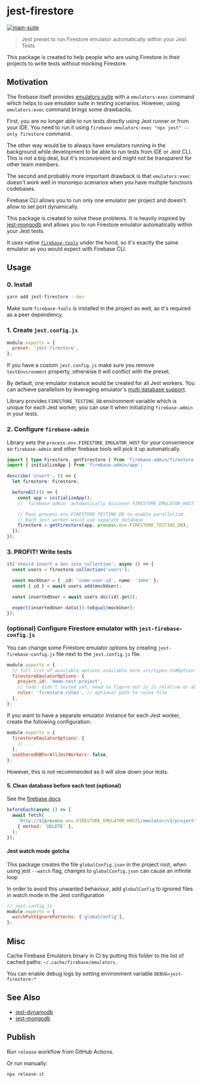 # jest-firestore

[![main-suite](https://github.com/thekip/jest-firestore/actions/workflows/ci.yml/badge.svg)](https://github.com//thekip/jest-firestore/actions/workflows/ci.yml)

> Jest preset to run Firestore emulator automatically within your Jest Tests

This package is created to help people who are using Firestore in their projects to write tests without mocking Firestore.

## Motivation

The firebase itself provides [emulators suite](https://firebase.google.com/docs/emulator-suite) with a `emulators:exec` command which helps to use emulator suite in testing scenarios. However, using `emulators:exec` command brings some drawbacks.

First, you are no longer able to run tests directly using Jest runner or from your IDE.
You need to run it using `firebase emulators:exec "npx jest" --only firestore` command.

The other way would be to always have emulators running in the background while development to be able to run tests from IDE or Jest CLI.
This is not a big deal, but it's inconvenient and might not be transparent for other team members.

The second and probably more important drawback is that `emulators:exec` doesn't work well in monorepo scenarios
when you have multiple functions codebases.

Firebase CLI allows you to run only one emulator per project and doesn't allow to set port dynamically.

This package is created to solve these problems. It is heavily inspired by [jest-mongodb](https://github.com/shelfio/jest-mongodb) and allows you to run Firestore emulator automatically within your Jest tests.

It uses native [`firebase-tools`](https://github.com/firebase/firebase-tools) under the hood, so it's exactly the same emulator as you would expect with Firebase CLI.

## Usage

### 0. Install

```bash
yarn add jest-firestore --dev
```

Make sure `firebase-tools` is installed in the project as well, as it's required as a peer dependency.

### 1. Create `jest.config.js`

```js
module.exports = {
  preset: 'jest-firestore',
};
```

If you have a custom `jest.config.js` make sure you remove `testEnvironment` property, otherwise it will conflict with the preset.

By default, one emulator instance would be created for all Jest workers. You can achieve parallelism by leveraging emulator's [multi database support](https://firebase.google.com/docs/emulator-suite/connect_firestore#multiple_db_ui).

Library provides `FIRESTORE_TESTING_DB` environment variable which is unique for each Jest worker,
you can use it when initializing `firebase-admin` in your tests.

### 2. Configure `firebase-admin`

Library sets the `process.env.FIRESTORE_EMULATOR_HOST` for your convenience so `firebase-admin` and other firebase tools will pick it up automatically.

```ts
import { type Firestore, getFirestore } from 'firebase-admin/firestore';
import { initializeApp } from 'firebase-admin/app';

describe('insert', () => {
  let firestore: Firestore;

  beforeAll(() => {
    const app = initializeApp();
    // `firebase-admin` automatically discover FIRESTORE_EMULATOR_HOST.

    // Pass process.env.FIRESTORE_TESTING_DB to enable parallelism.
    // Each jest worker would use separate database
    firestore = getFirestore(app, process.env.FIRESTORE_TESTING_DB);
  });
});
```

### 3. PROFIT! Write tests

```ts
it('should insert a doc into collection', async () => {
  const users = firestore.collection('users');

  const mockUser = { _id: 'some-user-id', name: 'John' };
  const { id } = await users.add(mockUser);

  const insertedUser = await users.doc(id).get();

  expect(insertedUser.data()).toEqual(mockUser);
});
```

### (optional) Configure Firestore emulator with `jest-firebase-config.js`

You can change some Firestore emulator options by creating `jest-firebase-config.js` file next to the `jest.config.js` file.

```js
module.exports = {
  // full list of available options available here src/types.ts#Options
  firestoreEmulatorOptions: {
    project_id: 'demo-test-project',
    // todo: didn't tested yet, need to figure out is it relative or absolute path
    rules: 'firestore.rules', // optional path to rules file
  },
};
```

If you want to have a separate emulator instance for each Jest worker, create the following configuration:

```js
module.exports = {
  firestoreEmulatorOptions: {
    // ...
  },
  useSharedDBForAllJestWorkers: false,
};
```
However, this is not recommended as it will slow down your tests.

#### 5. Clean database before each test (optional)

See the [firebase docs](https://firebase.google.com/docs/emulator-suite/connect_firestore#clear_your_database_between_tests)

```js
beforeEach(async () => {
  await fetch(
    `http://${process.env.FIRESTORE_EMULATOR_HOST}/emulator/v1/projects/${process.env.GCLOUD_PROJECT}/databases/${process.env.FIRESTORE_TESTING_DB}/documents`,
    { method: 'DELETE' },
  );
});
```

#### Jest watch mode gotcha

This package creates the file `globalConfig.json` in the project root, when using jest `--watch` flag, changes to `globalConfig.json` can cause an infinite loop

In order to avoid this unwanted behaviour, add `globalConfig` to ignored files in watch mode in the Jest configuration

```js
// jest.config.js
module.exports = {
  watchPathIgnorePatterns: ['globalConfig'],
};
```

## Misc

Cache Firebase Emulators binary in CI by putting this folder to the list of cached paths: `~/.cache/firebase/emulators.`

You can enable debug logs by setting environment variable `DEBUG=jest-firestore:*`

## See Also

- [jest-dynamodb](https://github.com/shelfio/jest-dynamodb)
- [jest-mongodb](https://github.com/shelfio/jest-mongodb)

## Publish

Run `release` workflow from GitHub Actions.

Or run manually:
```bash
npx release-it
```

